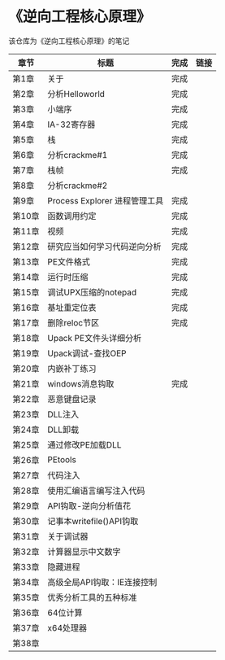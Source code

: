 # 《逆向工程核心原理》

该仓库为《逆向工程核心原理》的笔记



| 章节   | 标题                          | 完成 | 链接 |
| ------ | ----------------------------- | ---- | ---- |
| 第1章  | 关于                          | 完成 |      |
| 第2章  | 分析Helloworld                | 完成 |      |
| 第3章  | 小端序                        | 完成 |      |
| 第4章  | IA-32寄存器                   | 完成 |      |
| 第5章  | 栈                            | 完成 |      |
| 第6章  | 分析crackme#1                 | 完成 |      |
| 第7章  | 栈帧                          | 完成 |      |
| 第8章  | 分析crackme#2                 |      |      |
| 第9章  | Process Explorer 进程管理工具 | 完成 |      |
| 第10章 | 函数调用约定                  | 完成 |      |
| 第11章 | 视频                          | 完成 |      |
| 第12章 | 研究应当如何学习代码逆向分析  | 完成 |      |
| 第13章 | PE文件格式                    | 完成 |      |
| 第14章 | 运行时压缩                    | 完成 |      |
| 第15章 | 调试UPX压缩的notepad          | 完成 |      |
| 第16章 | 基址重定位表                  | 完成 |      |
| 第17章 | 删除reloc节区                 | 完成 |      |
| 第18章 | Upack PE文件头详细分析        |      |      |
| 第19章 | Upack调试-查找OEP             |      |      |
| 第20章 | 内嵌补丁练习                  |      |      |
| 第21章 | windows消息钩取               | 完成 |      |
| 第22章 | 恶意键盘记录                  |      |      |
| 第23章 | DLL注入                       |      |      |
| 第24章 | DLL卸载                       |      |      |
| 第25章 | 通过修改PE加载DLL             |      |      |
| 第26章 | PEtools                       |      |      |
| 第27章 | 代码注入                      |      |      |
| 第28章 | 使用汇编语言编写注入代码      |      |      |
| 第29章 | API钩取-逆向分析值花          |      |      |
| 第30章 | 记事本writefile()API钩取      |      |      |
| 第31章 | 关于调试器                    |      |      |
| 第32章 | 计算器显示中文数字            |      |      |
| 第33章 | 隐藏进程                      |      |      |
| 第34章 | 高级全局API钩取：IE连接控制   |      |      |
| 第35章 | 优秀分析工具的五种标准        |      |      |
| 第36章 | 64位计算                      |      |      |
| 第37章 | x64处理器                     |      |      |
| 第38章 |                               |      |      |



